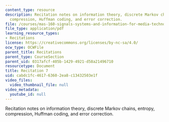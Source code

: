 ```yaml
---
content_type: resource
description: Recitation notes on information theory, discrete Markov chains, entropy,
  compression, Huffman coding, and error correction.
file: /courses/mas-160-signals-systems-and-information-for-media-technology-fall-2007/cabdc1fc461763602ea8c13432503e1f_rec7.pdf
file_type: application/pdf
learning_resource_types:
- Recitations
license: https://creativecommons.org/licenses/by-nc-sa/4.0/
ocw_type: OCWFile
parent_title: Recitations
parent_type: CourseSection
parent_uid: 0317afcf-405b-1429-4921-d58a21496710
resourcetype: Document
title: Recitation 7
uid: cabdc1fc-4617-6360-2ea8-c13432503e1f
video_files:
  video_thumbnail_file: null
video_metadata:
  youtube_id: null
---
```

Recitation notes on information theory, discrete Markov chains, entropy, compression, Huffman coding, and error correction.